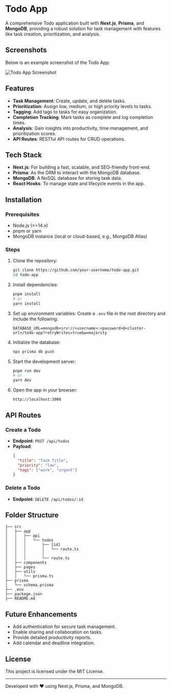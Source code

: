 # Todo App

A comprehensive Todo application built with **Next.js**, **Prisma**, and **MongoDB**, providing a robust solution for task management with features like task creation, prioritization, and analysis.

## Screenshots

Below is an example screenshot of the Todo App:

![Todo App Screenshot](/fussai.png)



## Features

- **Task Management**: Create, update, and delete tasks.
- **Prioritization**: Assign low, medium, or high priority levels to tasks.
- **Tagging**: Add tags to tasks for easy organization.
- **Completion Tracking**: Mark tasks as complete and log completion times.
- **Analysis**: Gain insights into productivity, time management, and prioritization scores.
- **API Routes**: RESTful API routes for CRUD operations.

## Tech Stack

- **Next.js**: For building a fast, scalable, and SEO-friendly front-end.
- **Prisma**: As the ORM to interact with the MongoDB database.
- **MongoDB**: A NoSQL database for storing task data.
- **React Hooks**: To manage state and lifecycle events in the app.

## Installation

### Prerequisites
- Node.js (>=14.x)
- pnpm or yarn
- MongoDB instance (local or cloud-based, e.g., MongoDB Atlas)

### Steps

1. Clone the repository:
   ```bash
   git clone https://github.com/your-username/todo-app.git
   cd todo-app
   ```

2. Install dependencies:
   ```bash
   pnpm install
   # or
   yarn install
   ```

3. Set up environment variables:
   Create a `.env` file in the root directory and include the following:
   ```env
   DATABASE_URL=mongodb+srv://<username>:<password>@<cluster-url>/todo-app?retryWrites=true&w=majority
   ```

4. Initialize the database:
   ```bash
   npx prisma db push
   ```

5. Start the development server:
   ```bash
   pnpm run dev
   # or
   yarn dev
   ```

6. Open the app in your browser:
   ```
   http://localhost:3000
   ```

## API Routes

### Create a Todo
- **Endpoint**: `POST /api/todos`
- **Payload**:
  ```json
  {
    "title": "Task Title",
    "priority": "low",
    "tags": ["work", "urgent"]
  }
  ```

<!-- ### Get All Todos
- **Endpoint**: `GET /api/todos`

### Update a Todo
- **Endpoint**: `PUT /api/todos/:id`
- **Payload**:
  ```json
  {
    "title": "Updated Task Title",
    "completed": true
  }
  ``` -->

### Delete a Todo
- **Endpoint**: `DELETE /api/todos/:id`

## Folder Structure

```
├── src
│   ├── app
│   │   ├── api
│   │   │   └── todos
│   │   │       ├── [id]
│   │   │       │   └── route.ts
│   │   │       │
│   │   │       └── route.ts
│   ├── components
│   ├── pages
│   ├── utils
│   │   └── prisma.ts
├── prisma
│   └── schema.prisma
├── .env
├── package.json
├── README.md
```

## Future Enhancements

- Add authentication for secure task management.
- Enable sharing and collaboration on tasks.
- Provide detailed productivity reports.
- Add calendar and deadline integration.

## License

This project is licensed under the MIT License.

---

Developed with ❤️ using Next.js, Prisma, and MongoDB.

